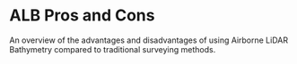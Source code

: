 # ALB Pros and Cons
An overview of the advantages and disadvantages of using Airborne LiDAR Bathymetry compared to traditional surveying methods.